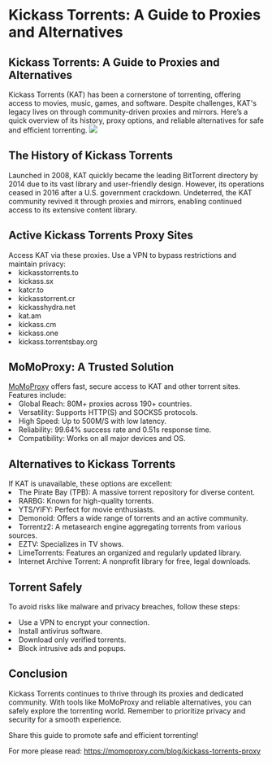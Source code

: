 <h1>Kickass Torrents: A Guide to Proxies and Alternatives</h1>


<h2>Kickass Torrents: A Guide to Proxies and Alternatives</h2>
Kickass Torrents (KAT) has been a cornerstone of torrenting, offering access to movies, music, games, and software. Despite challenges, KAT's legacy lives on through community-driven proxies and mirrors. Here’s a quick overview of its history, proxy options, and reliable alternatives for safe and efficient torrenting.
<img src="https://momoproxy.com/_next/image?url=https%3A%2F%2Fmomoproxy.com%2Fimage%2F20241211_1733894899226.png&w=1920&q=75">
<h2>The History of Kickass Torrents</h2>
Launched in 2008, KAT quickly became the leading BitTorrent directory by 2014 due to its vast library and user-friendly design. However, its operations ceased in 2016 after a U.S. government crackdown. Undeterred, the KAT community revived it through proxies and mirrors, enabling continued access to its extensive content library.

<h2>Active Kickass Torrents Proxy Sites</h2>
Access KAT via these proxies. Use a VPN to bypass restrictions and maintain privacy:

<li>kickasstorrents.to</li>
<li>kickass.sx</li>
<li>katcr.to</li>
<li>kickasstorrent.cr</li>
<li>kickasshydra.net</li>
<li>kat.am</li>
<li>kickass.cm</li>
<li>kickass.one</li>
<li>kickass.torrentsbay.org</li>

<h2>MoMoProxy: A Trusted Solution</h2>
<a href="https://momoproxy.com">MoMoProxy</a> offers fast, secure access to KAT and other torrent sites. Features include:

<li>Global Reach: 80M+ proxies across 190+ countries.</li>
<li>Versatility: Supports HTTP(S) and SOCKS5 protocols.</li>
<li>High Speed: Up to 500M/S with low latency.</li>
<li>Reliability: 99.64% success rate and 0.51s response time.</li>
<li>Compatibility: Works on all major devices and OS.</li>

<h2>Alternatives to Kickass Torrents</h2>
If KAT is unavailable, these options are excellent:

<li>The Pirate Bay (TPB): A massive torrent repository for diverse content.</li>
<li>RARBG: Known for high-quality torrents.</li>
<li>YTS/YIFY: Perfect for movie enthusiasts.</li>
<li>Demonoid: Offers a wide range of torrents and an active community.</li>
<li>Torrentz2: A metasearch engine aggregating torrents from various sources.</li>
<li>EZTV: Specializes in TV shows.</li>
<li>LimeTorrents: Features an organized and regularly updated library.</li>
<li>Internet Archive Torrent: A nonprofit library for free, legal downloads.</li>

<h2>Torrent Safely</h2>

To avoid risks like malware and privacy breaches, follow these steps:

<li>Use a VPN to encrypt your connection.</li>
<li>Install antivirus software.</li>
<li>Download only verified torrents.</li>
<li>Block intrusive ads and popups.</li>

<h2>Conclusion</h2>
Kickass Torrents continues to thrive through its proxies and dedicated community. With tools like MoMoProxy and reliable alternatives, you can safely explore the torrenting world. Remember to prioritize privacy and security for a smooth experience.

Share this guide to promote safe and efficient torrenting!

For more please read:
<a href="https://momoproxy.com/blog/kickass-torrents-proxy">https://momoproxy.com/blog/kickass-torrents-proxy</a>
